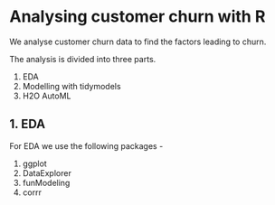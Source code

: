 # Analysing customer churn with R

We analyse customer churn data to find the factors leading to churn.

The analysis is divided into three parts.
1. EDA
2. Modelling with tidymodels
3. H2O AutoML

## 1. EDA

For EDA we use the following packages -
1. ggplot
2. DataExplorer
3. funModeling
4. corrr

